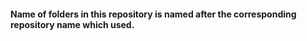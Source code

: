 #### Name of folders in this repository is named after the corresponding repository name which used.
